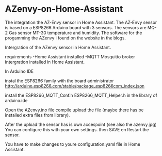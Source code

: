 # AZenvy-on-Home-Assistant

The integration the AZ-Envy sensor in Home Assistant. The AZ-Envy sensor is based on a ESP8266 Arduino board with 3 sensors. The sensors are MQ-2 Gas sensor MT-30 temperature and humidity.
The software for the progamming the AZenvy i found on the website in the blogs.



Intergration of the AZenvy sensor in Home Assistant.

requirements
-Home Assistant installed
-MQTT Mosquitto broker intergration installed in Home Assistant.

In Arduino IDE

 instal the ESP8266 family with the board administrator http://arduino.esp8266.com/stable/package_esp8266com_index.json
 
 install the ESP8266_MQTT_Conf.h ESP8266_MQTT_Helper.h in the library of arduino.ide
 
 Open the AZenvy.ino file compile upload the file (maybe there has be installed extra files from library).
 
 After the upload the sensor has is own accespoint (see also the azenvy.jpg)
 You can configure this with your own settings.
 then SAVE en Restart the sensor.
 
 You have to make changes to youre configuration.yaml file in Home Assistant.
 
